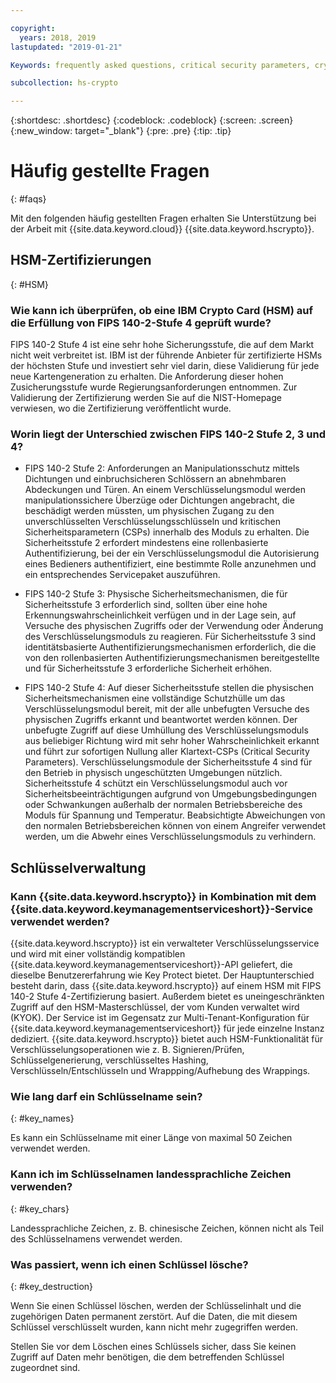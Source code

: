 ```yaml
---

copyright:
  years: 2018, 2019
lastupdated: "2019-01-21"

Keywords: frequently asked questions, critical security parameters, cryptographic module, Security Level

subcollection: hs-crypto

---
```


{:shortdesc: .shortdesc}
{:codeblock: .codeblock}
{:screen: .screen}
{:new_window: target="_blank"}
{:pre: .pre}
{:tip: .tip}

# Häufig gestellte Fragen
{: #faqs}

Mit den folgenden häufig gestellten Fragen erhalten Sie Unterstützung bei der Arbeit mit {{site.data.keyword.cloud}} {{site.data.keyword.hscrypto}}.

## HSM-Zertifizierungen
{: #HSM}

### Wie kann ich überprüfen, ob eine IBM Crypto Card (HSM) auf die Erfüllung von FIPS 140-2-Stufe 4 geprüft wurde?

FIPS 140-2 Stufe 4 ist eine sehr hohe Sicherungsstufe, die auf dem Markt nicht weit verbreitet ist. IBM ist der führende Anbieter für zertifizierte HSMs der höchsten Stufe und investiert sehr viel darin, diese Validierung für jede neue Kartengeneration zu erhalten. Die Anforderung dieser hohen Zusicherungsstufe wurde Regierungsanforderungen entnommen. Zur Validierung der Zertifizierung werden Sie auf die NIST-Homepage verwiesen, wo die Zertifizierung veröffentlicht wurde.

### Worin liegt der Unterschied zwischen FIPS 140-2 Stufe 2, 3 und 4?

* FIPS 140-2 Stufe 2: Anforderungen an Manipulationsschutz mittels Dichtungen und einbruchsicheren Schlössern an abnehmbaren Abdeckungen und Türen. An einem Verschlüsselungsmodul werden manipulationssichere Überzüge oder Dichtungen angebracht, die beschädigt werden müssten, um physischen Zugang zu den unverschlüsselten Verschlüsselungsschlüsseln und kritischen Sicherheitsparametern (CSPs) innerhalb des Moduls zu erhalten. Die Sicherheitsstufe 2 erfordert mindestens eine rollenbasierte Authentifizierung, bei der ein Verschlüsselungsmodul die Autorisierung eines Bedieners authentifiziert, eine bestimmte Rolle anzunehmen und ein entsprechendes Servicepaket auszuführen.
* FIPS 140-2 Stufe 3: Physische Sicherheitsmechanismen, die für Sicherheitsstufe 3 erforderlich sind, sollten über eine hohe Erkennungswahrscheinlichkeit verfügen und in der Lage sein, auf Versuche des physischen Zugriffs oder der Verwendung oder Änderung des Verschlüsselungsmoduls zu reagieren. Für Sicherheitsstufe 3 sind identitätsbasierte Authentifizierungsmechanismen erforderlich, die die von den rollenbasierten Authentifizierungsmechanismen bereitgestellte und für Sicherheitsstufe 3 erforderliche Sicherheit erhöhen.

* FIPS 140-2 Stufe 4: Auf dieser Sicherheitsstufe stellen die physischen Sicherheitsmechanismen eine vollständige Schutzhülle um das Verschlüsselungsmodul bereit, mit der alle unbefugten Versuche des physischen Zugriffs erkannt und beantwortet werden können. Der unbefugte Zugriff auf diese Umhüllung des Verschlüsselungsmoduls aus beliebiger Richtung wird mit sehr hoher Wahrscheinlichkeit erkannt und führt zur sofortigen Nullung aller Klartext-CSPs (Critical Security Parameters). Verschlüsselungsmodule der Sicherheitsstufe 4 sind für den Betrieb in physisch ungeschützten Umgebungen nützlich. Sicherheitsstufe 4 schützt ein Verschlüsselungsmodul auch vor Sicherheitsbeeinträchtigungen aufgrund von Umgebungsbedingungen oder Schwankungen außerhalb der normalen Betriebsbereiche des Moduls für Spannung und Temperatur. Beabsichtigte Abweichungen von den normalen Betriebsbereichen können von einem Angreifer verwendet werden, um die Abwehr eines Verschlüsselungsmoduls zu verhindern.

## Schlüsselverwaltung

### Kann {{site.data.keyword.hscrypto}} in Kombination mit dem {{site.data.keyword.keymanagementserviceshort}}-Service verwendet werden?

 {{site.data.keyword.hscrypto}} ist ein verwalteter Verschlüsselungsservice und wird mit einer vollständig kompatiblen {{site.data.keyword.keymanagementserviceshort}}-API geliefert, die dieselbe Benutzererfahrung wie Key Protect bietet. Der Hauptunterschied besteht darin, dass {{site.data.keyword.hscrypto}} auf einem HSM mit FIPS 140-2 Stufe 4-Zertifizierung basiert. Außerdem bietet es uneingeschränkten Zugriff auf den HSM-Masterschlüssel, der vom Kunden verwaltet wird (KYOK). Der Service ist im Gegensatz zur Multi-Tenant-Konfiguration für {{site.data.keyword.keymanagementserviceshort}} für jede einzelne Instanz dediziert. {{site.data.keyword.hscrypto}} bietet auch HSM-Funktionalität für Verschlüsselungsoperationen wie z. B. Signieren/Prüfen, Schlüsselgenerierung, verschlüsseltes Hashing, Verschlüsseln/Entschlüsseln und Wrappping/Aufhebung des Wrappings.

### Wie lang darf ein Schlüsselname sein?
{: #key_names}

Es kann ein Schlüsselname mit einer Länge von maximal 50 Zeichen verwendet werden.

### Kann ich im Schlüsselnamen landessprachliche Zeichen verwenden?
{: #key_chars}

Landessprachliche Zeichen, z. B. chinesische Zeichen, können nicht als Teil des Schlüsselnamens verwendet werden.

### Was passiert, wenn ich einen Schlüssel lösche?
{: #key_destruction}

Wenn Sie einen Schlüssel löschen, werden der Schlüsselinhalt und die zugehörigen Daten permanent zerstört. Auf die Daten, die mit diesem Schlüssel verschlüsselt wurden, kann nicht mehr zugegriffen werden.

Stellen Sie vor dem Löschen eines Schlüssels sicher, dass Sie keinen Zugriff auf Daten mehr benötigen, die dem betreffenden Schlüssel zugeordnet sind.
